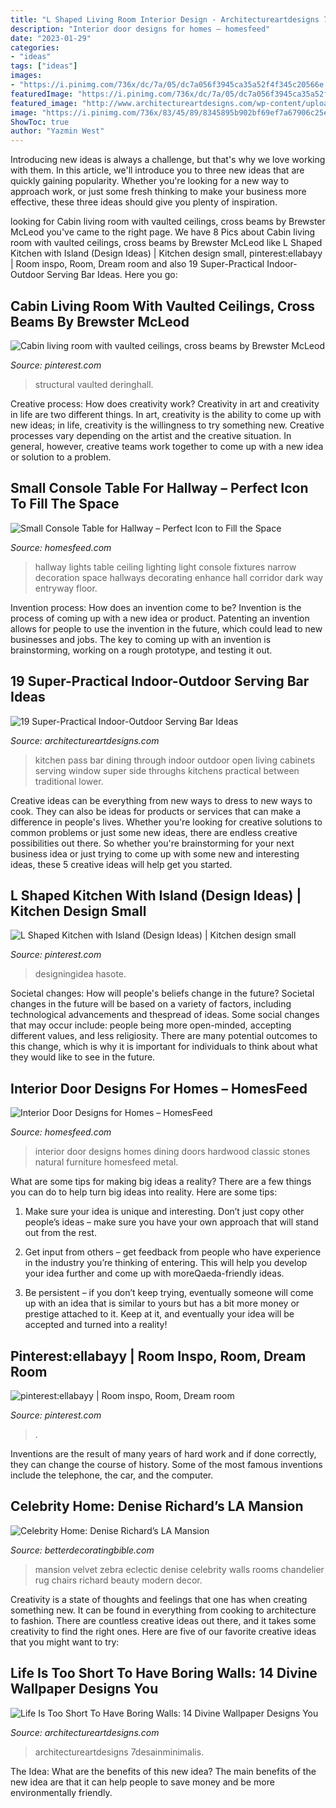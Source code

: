 ```yaml
---
title: "L Shaped Living Room Interior Design - Architectureartdesigns 7desainminimalis"
description: "Interior door designs for homes – homesfeed"
date: "2023-01-29"
categories:
- "ideas"
tags: ["ideas"]
images:
- "https://i.pinimg.com/736x/dc/7a/05/dc7a056f3945ca35a52f4f345c20566e.jpg"
featuredImage: "https://i.pinimg.com/736x/dc/7a/05/dc7a056f3945ca35a52f4f345c20566e.jpg"
featured_image: "http://www.architectureartdesigns.com/wp-content/uploads/2014/02/913-630x419.jpg"
image: "https://i.pinimg.com/736x/83/45/89/8345895b902bf69ef7a67906c25ebba6.jpg"
ShowToc: true
author: "Yazmin West"
---
```



Introducing new ideas is always a challenge, but that's why we love working with them. In this article, we'll introduce you to three new ideas that are quickly gaining popularity. Whether you're looking for a new way to approach work, or just some fresh thinking to make your business more effective, these three ideas should give you plenty of inspiration.

	

		
looking for Cabin living room with vaulted ceilings, cross beams by Brewster McLeod you've came to the right page. We have 8 Pics about Cabin living room with vaulted ceilings, cross beams by Brewster McLeod like L Shaped Kitchen with Island (Design Ideas) | Kitchen design small, pinterest:ellabayy | Room inspo, Room, Dream room and also 19 Super-Practical Indoor-Outdoor Serving Bar Ideas. Here you go:
		
    
## Cabin Living Room With Vaulted Ceilings, Cross Beams By Brewster McLeod

<img loading=lazy src="https://i.pinimg.com/736x/83/45/89/8345895b902bf69ef7a67906c25ebba6.jpg" onerror="this.onerror=null;this.src='https://tse3.mm.bing.net/th?id=OIP.khWd2lychGCbQ9skGFT18QHaKz&amp;pid=15.1';" alt="Cabin living room with vaulted ceilings, cross beams by Brewster McLeod">

_Source: pinterest.com_

>structural vaulted deringhall. 

	

Creative process: How does creativity work?
Creativity in art and creativity in life are two different things. In art, creativity is the ability to come up with new ideas; in life, creativity is the willingness to try something new. Creative processes vary depending on the artist and the creative situation. In general, however, creative teams work together to come up with a new idea or solution to a problem.

    
## Small Console Table For Hallway – Perfect Icon To Fill The Space

<img loading=lazy src="https://homesfeed.com/wp-content/uploads/2015/12/stunning-hallway-decoration-with-small-wooden-console-table-with-wooden-floor-and-pottery.jpg" onerror="this.onerror=null;this.src='https://tse1.mm.bing.net/th?id=OIP.UBHTjxatTzppCYJoz1uiBQHaK9&amp;pid=15.1';" alt="Small Console Table for Hallway – Perfect Icon to Fill the Space">

_Source: homesfeed.com_

>hallway lights table ceiling lighting light console fixtures narrow decoration space hallways decorating enhance hall corridor dark way entryway floor. 

	

Invention process: How does an invention come to be?
Invention is the process of coming up with a new idea or product. Patenting an invention allows for people to use the invention in the future, which could lead to new businesses and jobs. The key to coming up with an invention is brainstorming, working on a rough prototype, and testing it out.

    
## 19 Super-Practical Indoor-Outdoor Serving Bar Ideas

<img loading=lazy src="http://www.architectureartdesigns.com/wp-content/uploads/2014/02/913-630x419.jpg" onerror="this.onerror=null;this.src='https://tse2.mm.bing.net/th?id=OIP.5bonCDBdydagrWrEHBMOJQHaE7&amp;pid=15.1';" alt="19 Super-Practical Indoor-Outdoor Serving Bar Ideas">

_Source: architectureartdesigns.com_

>kitchen pass bar dining through indoor outdoor open living cabinets serving window super side throughs kitchens practical between traditional lower. 

	

Creative ideas can be everything from new ways to dress to new ways to cook. They can also be ideas for products or services that can make a difference in people's lives. Whether you're looking for creative solutions to common problems or just some new ideas, there are endless creative possibilities out there. So whether you're brainstorming for your next business idea or just trying to come up with some new and interesting ideas, these 5 creative ideas will help get you started.

    
## L Shaped Kitchen With Island (Design Ideas) | Kitchen Design Small

<img loading=lazy src="https://i.pinimg.com/736x/dc/7a/05/dc7a056f3945ca35a52f4f345c20566e.jpg" onerror="this.onerror=null;this.src='https://tse1.mm.bing.net/th?id=OIP.oOqqZwcufukSK6oHhrLIrgHaFV&amp;pid=15.1';" alt="L Shaped Kitchen with Island (Design Ideas) | Kitchen design small">

_Source: pinterest.com_

>designingidea hasote. 

	

Societal changes: How will people's beliefs change in the future?
Societal changes in the future will be based on a variety of factors, including technological advancements and thespread of ideas. Some social changes that may occur include: people being more open-minded, accepting different values, and less religiosity. There are many potential outcomes to this change, which is why it is important for individuals to think about what they would like to see in the future.

    
## Interior Door Designs For Homes – HomesFeed

<img loading=lazy src="https://homesfeed.com/wp-content/uploads/2015/07/Curved-interior-door-design-made-from-hardwood-with-darker-brown-staining-and-black-crafted-metal-a-set-of-hardwood-dining-furniture-classic-brushed-metal-pendant-chandelier-natural-stones-wall-system.jpg" onerror="this.onerror=null;this.src='https://tse3.mm.bing.net/th?id=OIP.K_U_FbPYcTAjWf8a6V_R_AHaJ3&amp;pid=15.1';" alt="Interior Door Designs for Homes – HomesFeed">

_Source: homesfeed.com_

>interior door designs homes dining doors hardwood classic stones natural furniture homesfeed metal. 

	

What are some tips for making big ideas a reality?
There are a few things you can do to help turn big ideas into reality. Here are some tips:
1. Make sure your idea is unique and interesting. Don’t just copy other people’s ideas – make sure you have your own approach that will stand out from the rest.

2. Get input from others – get feedback from people who have experience in the industry you’re thinking of entering. This will help you develop your idea further and come up with moreQaeda-friendly ideas.

3. Be persistent – if you don’t keep trying, eventually someone will come up with an idea that is similar to yours but has a bit more money or prestige attached to it. Keep at it, and eventually your idea will be accepted and turned into a reality!

    
## Pinterest:ellabayy | Room Inspo, Room, Dream Room

<img loading=lazy src="https://i.pinimg.com/736x/6d/e3/4e/6de34e1b63b324aae514f455ef601bd7.jpg" onerror="this.onerror=null;this.src='https://tse4.mm.bing.net/th?id=OIP.WjZCItlO_kIheTHDqQi0pQHaJ3&amp;pid=15.1';" alt="pinterest:ellabayy | Room inspo, Room, Dream room">

_Source: pinterest.com_

>. 

	

Inventions are the result of many years of hard work and if done correctly, they can change the course of history. Some of the most famous inventions include the telephone, the car, and the computer.

    
## Celebrity Home: Denise Richard’s LA Mansion

<img loading=lazy src="https://betterdecoratingbible.com/wp-content/uploads/2013/09/zebra-hide-rug-red-velvet-louis-chairs-black-walls-chandelier-laquered-eclectic-family-room.jpg" onerror="this.onerror=null;this.src='https://tse1.mm.bing.net/th?id=OIP.21h5hXVv8R-8svvH7TI5FAHaE8&amp;pid=15.1';" alt="Celebrity Home: Denise Richard’s LA Mansion">

_Source: betterdecoratingbible.com_

>mansion velvet zebra eclectic denise celebrity walls rooms chandelier rug chairs richard beauty modern decor. 

	

Creativity is a state of thoughts and feelings that one has when creating something new. It can be found in everything from cooking to architecture to fashion. There are countless creative ideas out there, and it takes some creativity to find the right ones. Here are five of our favorite creative ideas that you might want to try: 

    
## Life Is Too Short To Have Boring Walls: 14 Divine Wallpaper Designs You

<img loading=lazy src="https://www.architectureartdesigns.com/wp-content/uploads/2017/05/3-5.jpg" onerror="this.onerror=null;this.src='https://tse2.mm.bing.net/th?id=OIP.ewZkcM1e0q_s0XnjrmRvjQHaFi&amp;pid=15.1';" alt="Life Is Too Short To Have Boring Walls: 14 Divine Wallpaper Designs You">

_Source: architectureartdesigns.com_

>architectureartdesigns 7desainminimalis. 

	

The Idea: What are the benefits of this new idea?
The main benefits of the new idea are that it can help people to save money and be more environmentally friendly.

